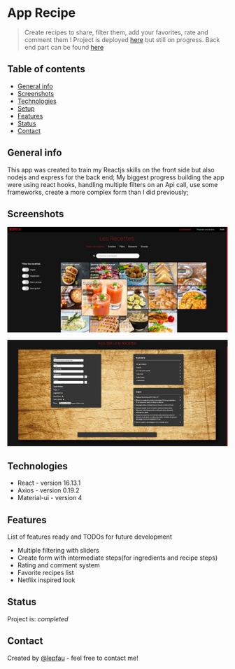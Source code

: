 # App Recipe

> Create recipes to share, filter them, add your favorites, rate and comment them !
Project is deployed [here](https://recipe-flix.herokuapp.com) but still on progress.
Back end part can be found [here](https://github.com/lepfau/recipeflix-server)

## Table of contents

- [General info](#general-info)
- [Screenshots](#screenshots)
- [Technologies](#technologies)
- [Setup](#setup)
- [Features](#features)
- [Status](#status)
- [Contact](#contact)

## General info

This app was created to train my Reactjs skills on the front side but also nodejs and express for the back end;
My biggest progress building the app were using react hooks, handling multiple filters on an Api call, use some frameworks, create a more complex form than I did previously;

## Screenshots

![App screenshot](./public/screenapp4.png)

![Create form screenshot](./public/screenapp3.png)

## Technologies

- React - version 16.13.1
- Axios - version 0.19.2
- Material-ui - version 4

## Features

List of features ready and TODOs for future development

- Multiple filtering with sliders
- Create form with intermediate steps(for ingredients and recipe steps)
- Rating and comment system
- Favorite recipes list
- Netflix inspired look

## Status

Project is: _completed_

## Contact

Created by [@lepfau](https://www.github.com/lepfau) - feel free to contact me!
